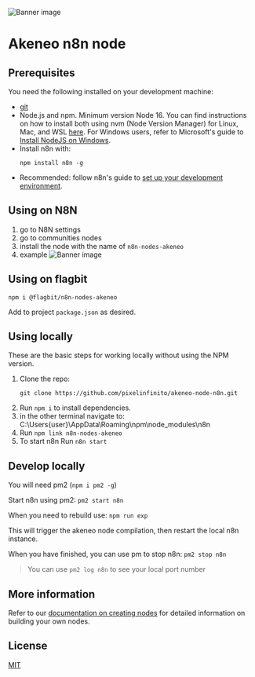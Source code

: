 ![Banner image](https://github.com/pixelinfinito/akeneo-node-n8n/blob/main/nodes/Akeneo/akeneo.svg)

# Akeneo n8n node


## Prerequisites

You need the following installed on your development machine:

* [git](https://git-scm.com/downloads)
* Node.js and npm. Minimum version Node 16. You can find instructions on how to install both using nvm (Node Version Manager) for Linux, Mac, and WSL [here](https://github.com/nvm-sh/nvm). For Windows users, refer to Microsoft's guide to [Install NodeJS on Windows](https://docs.microsoft.com/en-us/windows/dev-environment/javascript/nodejs-on-windows).
* Install n8n with:
	```
	npm install n8n -g
	```
* Recommended: follow n8n's guide to [set up your development environment](https://docs.n8n.io/integrations/creating-nodes/build/node-development-environment/).

## Using on N8N

1. go to N8N settings
2. go to communities nodes
3. install the node with the name of `n8n-nodes-akeneo`
4. example ![Banner image](https://github.com/pixelinfinito/akeneo-node-n8n/blob/main/images/example.png)
 
## Using on flagbit

`npm i @flagbit/n8n-nodes-akeneo`

Add to project `package.json` as desired.

## Using locally

These are the basic steps for working locally without using the NPM version.

1. Clone the repo:
    ```
    git clone https://github.com/pixelinfinito/akeneo-node-n8n.git
    ```
3. Run `npm i` to install dependencies.
4. in the other terminal navigate to: C:\Users\{user}\AppData\Roaming\npm\node_modules\n8n
5. Run
			```
				npm link n8n-nodes-akeneo
			```
6. To start n8n Run
			```
				n8n start
			```

## Develop locally

You will need pm2 (`npm i pm2 -g`)

Start n8n using pm2: `pm2 start n8n`

When you need to rebuild use: `npm run exp`

This will trigger the akeneo node compilation, then restart the local n8n instance.

When you have finished, you can use pm to stop n8n: `pm2 stop n8n`

> You can use `pm2 log n8n` to see your local port number

## More information

Refer to our [documentation on creating nodes](https://docs.n8n.io/integrations/creating-nodes/) for detailed information on building your own nodes.

## License

[MIT](https://github.com/n8n-io/n8n-nodes-starter/blob/master/LICENSE.md)

